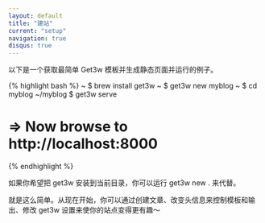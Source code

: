 ```yaml
---
layout: default
title: "建站"
current: "setup"
navigation: true
disqus: true
---
```


以下是一个获取最简单 Get3w 模板并生成静态页面并运行的例子。

{% highlight bash %}
~ $ brew install get3w
~ $ get3w new myblog
~ $ cd myblog
~/myblog $ get3w serve
# => Now browse to http://localhost:8000
{% endhighlight %}

如果你希望把 get3w 安装到当前目录，你可以运行 get3w new . 来代替。

就是这么简单。从现在开始，你可以通过创建文章、改变头信息来控制模板和输出、修改 get3w 设置来使你的站点变得更有趣～
